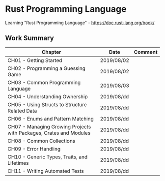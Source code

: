 # Rust Programming Language

Learning "Rust Programming Language" - https://doc.rust-lang.org/book/

## Work Summary

| Chapter                                                            | Date       | Comment |
| ------------------------------------------------------------------ | ---------- | ------- |
| CH01 - Getting Started                                             | 2019/08/02 |         |
| CH02 - Programming a Guessing Game                                 | 2019/08/02 |         |
| CH03 - Common Programming Language                                 | 2019/08/03 |         |
| CH04 - Understanding Ownership                                     | 2019/08/dd |         |
| CH05 - Using Structs to Structure Related Data                     | 2019/08/dd |         |
| CH06 - Enums and Pattern Matching                                  | 2019/08/dd |         |
| CH07 - Managing Growing Projects with Packages, Crates and Modules | 2019/08/dd |         |
| CH08 - Common Collections                                          | 2019/08/dd |         |
| CH09 - Error Handling                                              | 2019/08/dd |         |
| CH10 - Generic Types, Traits, and Lifetimes                        | 2019/08/dd |         |
| CH11 - Writing Automated Tests                                     | 2019/08/dd |         |
